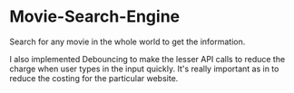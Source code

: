 # Movie-Search-Engine
Search for any movie in the whole world to get the information.

I also implemented Debouncing to make the lesser API calls to reduce the charge when user types in the input quickly. 
It's really important as in to reduce the costing for the particular website.
